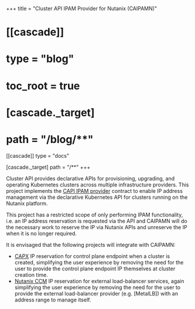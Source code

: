 +++
title = "Cluster API IPAM Provider for Nutanix (CAIPAMN)"

# [[cascade]]
# type = "blog"
# toc_root = true

#   [cascade._target]
#   path = "/blog/**"

[[cascade]]
type = "docs"

  [cascade._target]
  path = "/**"
+++

Cluster API provides declarative APIs for provisioning, upgrading, and operating Kubernetes clusters across multiple
infrastructure providers. This project implements the [CAPI IPAM provider] contract to enable IP address management via
the declarative Kubernetes API for clusters running on the Nutanix platform.

This project has a restricted scope of only performing IPAM functionality, i.e. an IP address reservation is requested
via the API and CAIPAMN will do the necessary work to reserve the IP via Nutanix APIs and unreserve the IP when it is
no longer required.

It is envisaged that the following projects will integrate with CAIPAMN:

-   [CAPX] IP reservation for control plane endpoint when a cluster is created, simplifying the user experience by
    removing the need for the user to provide the control plane endpoint IP themselves at cluster creation time.
-   [Nutanix CCM] IP reservation for external load-balancer services, again simplifying the user experience by removing
    the need for the user to provide the external load-balancer provider (e.g. [MetalLB]) with an address range to
    manage itself.

[CAPI IPAM provider]: https://github.com/kubernetes-sigs/cluster-api/blob/main/docs/proposals/20220125-ipam-integration.md#ipam-provider
[CAPX]: https://github.com/nutanix-cloud-native/cluster-api-provider-nutanix
[Nutanix CCM]: https://github.com/nutanix-cloud-native/cloud-provider-nutanix
